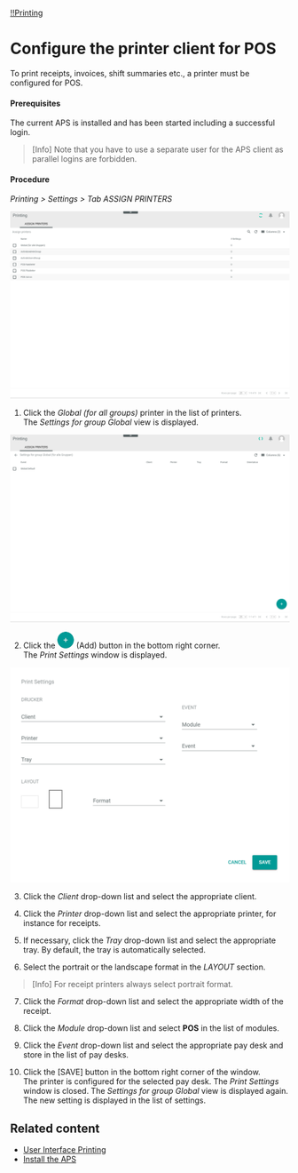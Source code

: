 [!!Printing](Printing)

# Configure the printer client for POS

[comment]: <> (Need more information about the APS)

To print receipts, invoices, shift summaries etc., a printer must be configured for POS.

#### Prerequisites

The current APS is installed and has been started including a successful login.

> [Info] Note that you have to use a separate user for the APS client as parallel logins are forbidden.

#### Procedure

*Printing > Settings > Tab ASSIGN PRINTERS*

  ![Printing Settings](/Assets/Screenshots/Printing/Settings/AssignPrinters.png "[Printing Settings]")

1. Click the *Global (for all groups)* printer in the list of printers.   
  The *Settings for group Global* view is displayed.

  ![Settings Group](/Assets/Screenshots/Printing/Settings/SettingsGroup.png "[Settings Group]")

2. Click the ![Add](/Assets/Icons/Plus01.png "[Add]") (Add) button in the bottom right corner.   
  The *Print Settings* window is displayed.

  ![Add Print Settings](/Assets/Screenshots/Printing/Settings/PrintSettings.png "[Add Print Settings]")

3. Click the *Client* drop-down list and select the appropriate client.

4. Click the *Printer* drop-down list and select the appropriate printer, for instance for receipts.

5. If necessary, click the *Tray* drop-down list and select the appropriate tray. By default, the tray is automatically selected.

6. Select the portrait or the landscape format in the *LAYOUT* section.

> [Info] For receipt printers always select portrait format.

7. Click the *Format* drop-down list and select the appropriate width of the receipt.

8. Click the *Module* drop-down list and select **POS** in the list of modules.

9. Click the *Event* drop-down list and select the appropriate pay desk and store in the list of pay desks.

10. Click the [SAVE] button in the bottom right corner of the window.   
  The printer is configured for the selected pay desk. The *Print Settings* window is closed. The *Settings for group Global* view is displayed again. The new setting is displayed in the list of settings.

[comment]: <> (Is that right? Check it, when APS is installed)



## Related content

- [User Interface Printing](/Printing/UserInterface/00_UserInterface.md)
- [Install the APS](to_be_completed)

